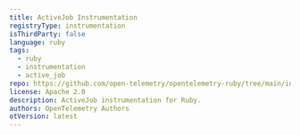 ```yaml
---
title: ActiveJob Instrumentation
registryType: instrumentation
isThirdParty: false
language: ruby
tags:
  - ruby
  - instrumentation
  - active_job
repo: https://github.com/open-telemetry/opentelemetry-ruby/tree/main/instrumentation/active_job
license: Apache 2.0
description: ActiveJob instrumentation for Ruby.
authors: OpenTelemetry Authors
otVersion: latest
---
```

